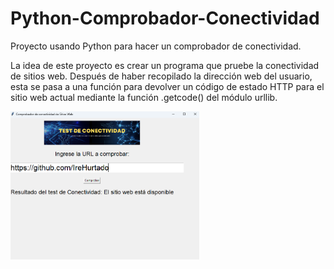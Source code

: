 # Python-Comprobador-Conectividad
Proyecto usando Python para hacer un comprobador de conectividad.

La idea de este proyecto es crear un programa que pruebe la conectividad de sitios web.
Después de haber recopilado la dirección web del usuario, esta se pasa a una función para devolver un código de estado HTTP para
el sitio web actual mediante la función .getcode() del módulo urllib.

<img src="https://raw.githubusercontent.com/IreHurtado/Python-Comprobador-Conectividad/main/ComprobadorConectividad/ProyectoImagen.png" style="height: 60%; width:60%;"/>
